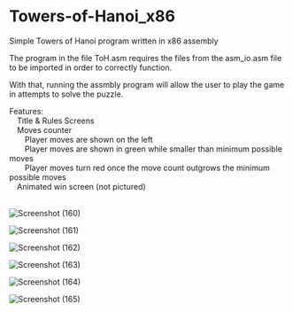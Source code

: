 # Towers-of-Hanoi_x86
Simple Towers of Hanoi program written in x86 assembly

The program in the file ToH.asm requires the files from the asm_io.asm file to be imported in order to correctly function. 

With that, running the assmbly program will allow the user to play the game in attempts to solve the puzzle. 

Features:  
  &emsp;Title & Rules Screens  
  &emsp;Moves counter  
    &emsp;&emsp;Player moves are shown on the left  
    &emsp;&emsp;Player moves are shown in green while smaller than minimum possible moves  
    &emsp;&emsp;Player moves turn red once the move count outgrows the minimum possible moves  
  &emsp;Animated win screen (not pictured)  
  &emsp;

![Screenshot (160)](https://user-images.githubusercontent.com/105296198/234957560-d2b6beb1-1cb5-43dd-9dfe-aec25e38da65.png)


![Screenshot (161)](https://user-images.githubusercontent.com/105296198/234957561-f43cde6f-68ae-46ad-80d9-698b38086361.png)


![Screenshot (162)](https://user-images.githubusercontent.com/105296198/234957565-50092fe0-2984-4d91-a122-e429c3833862.png)


![Screenshot (163)](https://user-images.githubusercontent.com/105296198/234957568-4c5015a9-7be5-4f1c-b15f-0e18c0b78d8b.png)


![Screenshot (164)](https://user-images.githubusercontent.com/105296198/234957570-67f1b068-4f18-4a53-bb80-5c440cc655c8.png)


![Screenshot (165)](https://user-images.githubusercontent.com/105296198/234957571-3c406cb9-fbe8-48f5-a50f-293da31365c4.png)
